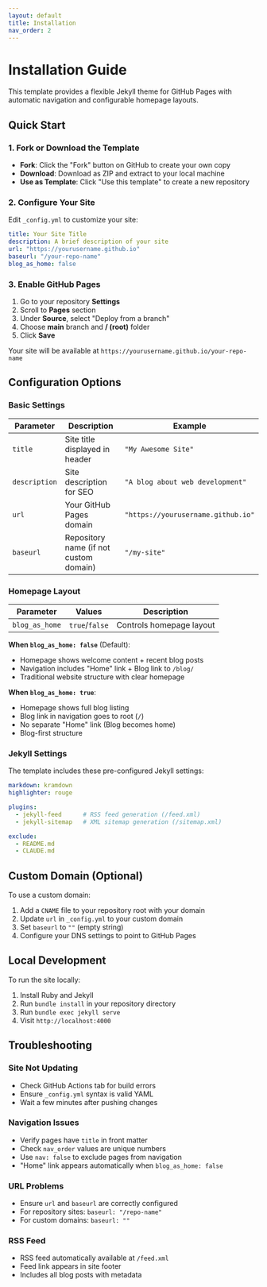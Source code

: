 ```yaml
---
layout: default
title: Installation
nav_order: 2
---
```


# Installation Guide

This template provides a flexible Jekyll theme for GitHub Pages with automatic navigation and configurable homepage layouts.

## Quick Start

### 1. Fork or Download the Template

- **Fork**: Click the "Fork" button on GitHub to create your own copy
- **Download**: Download as ZIP and extract to your local machine
- **Use as Template**: Click "Use this template" to create a new repository

### 2. Configure Your Site

Edit `_config.yml` to customize your site:

```yaml
title: Your Site Title
description: A brief description of your site
url: "https://yourusername.github.io"
baseurl: "/your-repo-name"
blog_as_home: false
```

### 3. Enable GitHub Pages

1. Go to your repository **Settings**
2. Scroll to **Pages** section
3. Under **Source**, select "Deploy from a branch"
4. Choose **main** branch and **/ (root)** folder
5. Click **Save**

Your site will be available at `https://yourusername.github.io/your-repo-name`

## Configuration Options

### Basic Settings

| Parameter | Description | Example |
|-----------|-------------|---------|
| `title` | Site title displayed in header | `"My Awesome Site"` |
| `description` | Site description for SEO | `"A blog about web development"` |
| `url` | Your GitHub Pages domain | `"https://yourusername.github.io"` |
| `baseurl` | Repository name (if not custom domain) | `"/my-site"` |

### Homepage Layout

| Parameter | Values | Description |
|-----------|--------|-------------|
| `blog_as_home` | `true`/`false` | Controls homepage layout |

**When `blog_as_home: false`** (Default):
- Homepage shows welcome content + recent blog posts
- Navigation includes "Home" link + Blog link to `/blog/`
- Traditional website structure with clear homepage

**When `blog_as_home: true`**:
- Homepage shows full blog listing
- Blog link in navigation goes to root (`/`)
- No separate "Home" link (Blog becomes home)
- Blog-first structure

### Jekyll Settings

The template includes these pre-configured Jekyll settings:

```yaml
markdown: kramdown
highlighter: rouge

plugins:
  - jekyll-feed      # RSS feed generation (/feed.xml)
  - jekyll-sitemap   # XML sitemap generation (/sitemap.xml)

exclude:
  - README.md
  - CLAUDE.md
```

## Custom Domain (Optional)

To use a custom domain:

1. Add a `CNAME` file to your repository root with your domain
2. Update `url` in `_config.yml` to your custom domain
3. Set `baseurl` to `""` (empty string)
4. Configure your DNS settings to point to GitHub Pages

## Local Development

To run the site locally:

1. Install Ruby and Jekyll
2. Run `bundle install` in your repository directory
3. Run `bundle exec jekyll serve`
4. Visit `http://localhost:4000`

## Troubleshooting

### Site Not Updating
- Check GitHub Actions tab for build errors
- Ensure `_config.yml` syntax is valid YAML
- Wait a few minutes after pushing changes

### Navigation Issues
- Verify pages have `title` in front matter
- Check `nav_order` values are unique numbers
- Use `nav: false` to exclude pages from navigation
- "Home" link appears automatically when `blog_as_home: false`

### URL Problems
- Ensure `url` and `baseurl` are correctly configured
- For repository sites: `baseurl: "/repo-name"`
- For custom domains: `baseurl: ""`

### RSS Feed
- RSS feed automatically available at `/feed.xml`
- Feed link appears in site footer
- Includes all blog posts with metadata